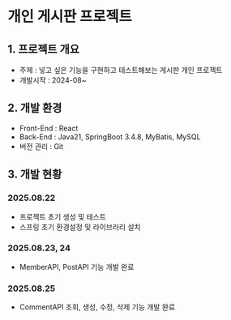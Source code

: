 # 개인 게시판 프로젝트
## 1. 프로젝트 개요
- 주제 : 넣고 싶은 기능을 구현하고 테스트해보는 게시판 개인 프로젝트
- 개발시작 : 2024-08~

## 2. 개발 환경
- Front-End : React
- Back-End : Java21, SpringBoot 3.4.8, MyBatis, MySQL
- 버전 관리 : Git

## 3. 개발 현황
### 2025.08.22
- 프로젝트 초기 생성 및 테스트
- 스프링 초기 환경설정 및 라이브러리 설치

### 2025.08.23, 24
- MemberAPI, PostAPI 기능 개발 완료

### 2025.08.25
- CommentAPI 조회, 생성, 수정, 삭제 기능 개발 완료

